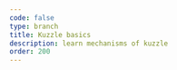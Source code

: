 ```yaml
---
code: false
type: branch
title: Kuzzle basics
description: learn mechanisms of kuzzle
order: 200
---
```



